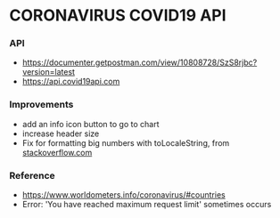 # CORONAVIRUS COVID19 API

### API
- https://documenter.getpostman.com/view/10808728/SzS8rjbc?version=latest
- https://api.covid19api.com

### Improvements
- add an info icon button to go to chart
- increase header size
- Fix for formatting big numbers with toLocaleString, from [stackoverflow.com](https://stackoverflow.com/questions/25880767/chart-js-number-format)

### Reference
- https://www.worldometers.info/coronavirus/#countries
- Error: 'You have reached maximum request limit' sometimes occurs 